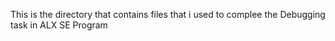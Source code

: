 This is the directory that contains files that i used to complee the Debugging task in ALX SE Program
